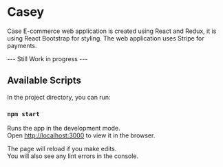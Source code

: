 # Casey
Case E-commerce web application is created using React and Redux, it is using React Bootstrap for styling. The web application uses Stripe for payments.

--- Still Work in progress ---


## Available Scripts

In the project directory, you can run:

### `npm start`

Runs the app in the development mode.\
Open [http://localhost:3000](http://localhost:3000) to view it in the browser.

The page will reload if you make edits.\
You will also see any lint errors in the console.

